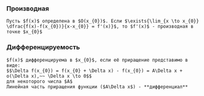 ### Производная
```spoiler-markdown
Пусть $f(x)$ определена в $O(x_{0})$. Если $\exists{\lim_{x \to x_{0}} \dfrac{f(x)-f(x_{0})}{x-x_{0}} = f'(x)}$, то $f'(x)$ - производная в точке $x_{0}$
```

### Дифференцируемость
```spoiler-markdown
$f(x)$ дифференцируема в $x_{0}$, если её приращение представимо в виде:
$$\Delta f(x_{0}) = f(x_{0} + \Delta x) - f(x_{0}) = A\Delta x + o(\Delta x),~~ \Delta x \to 0$$
для некоторого числа $A$
Линейная часть приращения функции ($A\Delta x$) - **дифференциал**
```